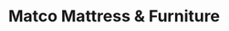 ---
title: "Matco Mattress & Furniture"
url: /pensacola/matco-mattress-and-furniture/
shop: furniture
---
